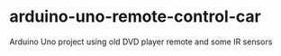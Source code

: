 # arduino-uno-remote-control-car
Arduino Uno project using old DVD player remote and some IR sensors
